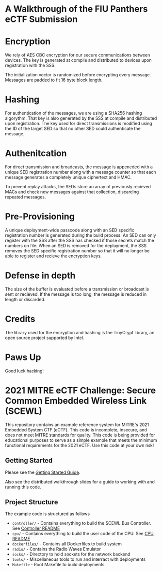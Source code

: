 # A Walkthrough of the FIU Panthers eCTF Submission

# Encryption
We rely of AES CBC encryption for our secure communications between devices. The key is generated at compile and distributed to devices upon registration with the SSS.

The initialization vector is randomized before encrypting every message. Messages are padded to fit 16 byte block length.

# Hashing
For authentication of the messages, we are using a SHA256 hashing algorythm. That key is also generated by the SSS at compile and distributed upon registration. The key used for direct transmissions is modified using the ID of the target SED so that no other SED could authenticate the message.

# Authenitcation
For direct transmission and broadcasts, the message is appeneded with a unique SED registration number along with a message counter so that each message generates a completely unique ciphertext and HMAC.

To prevent replay attacks, the SEDs store an array of previously recieved MACs and check new messages against that collection, discarding repeated messages.

# Pre-Provisioning
A unique deployment-wide passcode along with an SED specific registration number is generated during the build process. An SED can only register with the SSS after the SSS has checked if those secrets match the numbers on file. When an SED is removed for the deployment, the SSS removes the SED specific registration number so that it will no longer be able to register and recieve the encryption keys.

# Defense in depth
The size of the buffer is evaluated before a transmission or broadcast is sent or recieved. If the message is too long, the message is reduced in length or discarded.

# Credits
The library used for the encryption and hashing is the TinyCrypt library, an open source project supported by Intel.

# Paws Up
Good luck hacking!




# 2021 MITRE eCTF Challenge: Secure Common Embedded Wireless Link (SCEWL)
This repository contains an example reference system for MITRE's 2021 Embedded 
System CTF (eCTF). This code is incomplete, insecure, and does not meet MITRE
standards for quality. This code is being provided for educational purposes to
serve as a simple example that meets the minimum functional requirements for
the 2021 eCTF. Use this code at your own risk!

## Getting Started
Please see the [Getting Started Guide](getting_started.md).

Also see the distributed walkthrough slides for a guide to working with and
running this code.

## Project Structure
The example code is structured as follows

* `controller/` - Contains everything to build the SCEWL Bus Controller. See [Controller README](controller/README.md)
* `cpu/` - Contains everything to build the user code of the CPU. See [CPU README](cpu/README.md)
* `dockerfiles/` - Contains all Dockerfiles to build system
* `radio/` - Contains the Radio Waves Emulator
* `socks/` - Directory to hold sockets for the network backend
* `tools/` - Miscellaneous tools to run and interract with deployments
* `Makefile` - Root Makefile to build deployments
